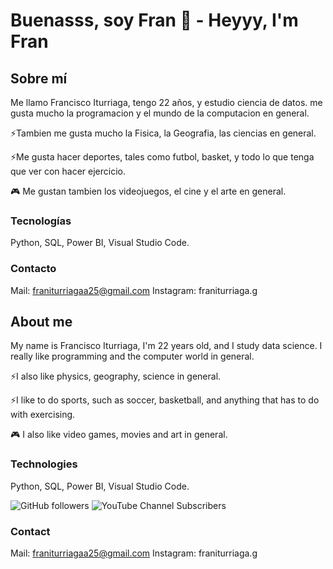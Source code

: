 # Buenasss, soy Fran 👋 - Heyyy, I'm Fran

## Sobre mí

Me llamo Francisco Iturriaga, tengo 22 años, y estudio ciencia de datos. me gusta mucho la programacion y el mundo de la computacion en general.

⚡Tambien me gusta mucho la Fisica, la Geografia, las ciencias en general. 

⚡Me gusta hacer deportes, tales como futbol, basket, y todo lo que tenga que ver con hacer ejercicio.

🎮 Me gustan tambien los videojuegos, el cine y el arte en general. 

### Tecnologías

Python, SQL, Power BI, Visual Studio Code.

### Contacto

Mail: franiturriagaa25@gmail.com
Instagram: franiturriaga.g



## About me

My name is Francisco Iturriaga, I'm 22 years old, and I study data science. I really like programming and the computer world in general.

⚡I also like physics, geography, science in general. 

⚡I like to do sports, such as soccer, basketball, and anything that has to do with exercising.

🎮 I also like video games, movies and art in general. 

### Technologies

Python, SQL, Power BI, Visual Studio Code.

![GitHub followers](https://img.shields.io/github/followers/franiturriagaa) ![YouTube Channel Subscribers](https://img.shields.io/youtube/channel/subscribers/UCYCm4FdTeqUVsZ6EtkKQ-Hg)


### Contact

Mail: franiturriagaa25@gmail.com
Instagram: franiturriaga.g

